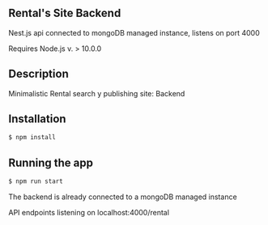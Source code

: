 
## Rental's Site Backend

Nest.js api connected to mongoDB managed instance, listens on port 4000

Requires Node.js v. > 10.0.0

## Description

Minimalistic Rental search y publishing site: Backend

## Installation

```bash
$ npm install
```

## Running the app

```bash
$ npm run start
```
The backend is already connected to a mongoDB managed instance

API endpoints listening on localhost:4000/rental


